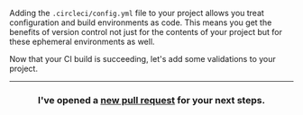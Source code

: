 Adding the `.circleci/config.yml` file to your project allows you treat configuration and build environments as code. This means you get the benefits of version control not just for the contents of your project but for these ephemeral environments as well. 
 
Now that your CI build is succeeding, let's add some validations to your project.


<hr>
<h3 align="center">I've opened a <a href="{{ url }}">new pull request</a> for your next steps.</h3>
